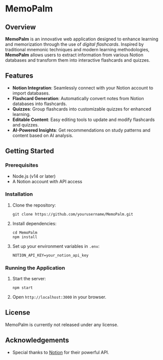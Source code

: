 # MemoPalm

## Overview

**MemoPalm** is an innovative web application designed to enhance learning and memorization through the use of _digital flashcards_. Inspired by traditional mnemonic techniques and modern learning methodologies, **MemoPalm** allows users to extract information from various Notion databases and transform them into interactive flashcards and quizzes.

## Features

- **Notion Integration**: Seamlessly connect with your Notion account to import databases.
- **Flashcard Generation**: Automatically convert notes from Notion databases into flashcards.
- **Quizzes**: Group flashcards into customizable quizzes for enhanced learning.
- **Editable Content**: Easy editing tools to update and modify flashcards and quizzes.
- **AI-Powered Insights**: Get recommendations on study patterns and content based on AI analysis.

## Getting Started

### Prerequisites

- Node.js (v14 or later)
- A Notion account with API access

### Installation

1. Clone the repository:
   ```
   git clone https://github.com/yourusername/MemoPalm.git
   ```
2. Install dependencies:
   ```
   cd MemoPalm
   npm install
   ```
3. Set up your environment variables in `.env`:
   ```
   NOTION_API_KEY=your_notion_api_key
   ```

### Running the Application

1. Start the server:
   ```
   npm start
   ```
2. Open `http://localhost:3000` in your browser.

## License

MemoPalm is currently not released under any license.

## Acknowledgements

- Special thanks to [Notion](https://www.notion.so/) for their powerful API.

